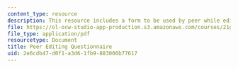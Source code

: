 ```yaml
---
content_type: resource
description: This resource includes a form to be used by peer while editing the questionnaire.
file: https://ol-ocw-studio-app-production.s3.amazonaws.com/courses/21g-034-media-education-and-the-marketplace-fall-2005/2e6cdb47d0f1a3d61fb9883006b77617_MIT21G_034F05_peereditnque.pdf
file_type: application/pdf
resourcetype: Document
title: Peer Editing Questionnaire
uid: 2e6cdb47-d0f1-a3d6-1fb9-883006b77617
---
```

